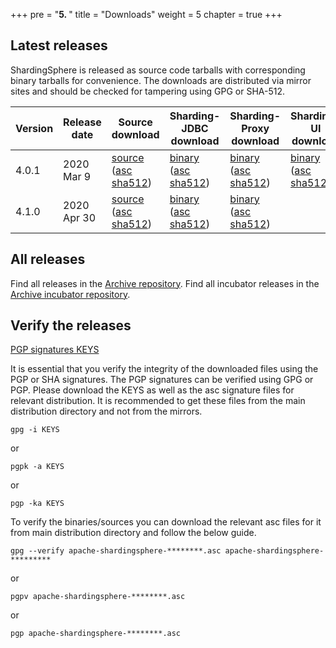 +++
pre = "<b>5. </b>"
title = "Downloads"
weight = 5
chapter = true
+++

## Latest releases

ShardingSphere is released as source code tarballs with corresponding binary tarballs for convenience. The downloads are distributed via mirror sites and should be checked for tampering using GPG or SHA-512.

| Version   | Release date | Source download             | Sharding-JDBC download | Sharding-Proxy download | Sharding-UI download | Sharding-Scaling download |
| --------- | ------------ | --------------------------- | ----------------------------- | ------------------------------ | ------------------------------ | ------------------------------ |
| 4.0.1     | 2020 Mar 9   | [source](https://www.apache.org/dyn/closer.cgi?path=incubator/shardingsphere/4.0.1/apache-shardingsphere-incubating-4.0.1-src.zip) ([asc](https://downloads.apache.org/incubator/shardingsphere/4.0.1/apache-shardingsphere-incubating-4.0.1-src.zip.asc) [sha512](https://downloads.apache.org/incubator/shardingsphere/4.0.1/apache-shardingsphere-incubating-4.0.1-src.zip.sha512))                         | [binary](https://www.apache.org/dyn/closer.cgi?path=incubator/shardingsphere/4.0.1/apache-shardingsphere-incubating-4.0.1-sharding-jdbc-bin.tar.gz) ([asc](https://downloads.apache.org/incubator/shardingsphere/4.0.1/apache-shardingsphere-incubating-4.0.1-sharding-jdbc-bin.tar.gz.asc) [sha512](https://downloads.apache.org/incubator/shardingsphere/4.0.1/apache-shardingsphere-incubating-4.0.1-sharding-jdbc-bin.tar.gz.sha512))                           | [binary](https://www.apache.org/dyn/closer.cgi?path=incubator/shardingsphere/4.0.1/apache-shardingsphere-incubating-4.0.1-sharding-proxy-bin.tar.gz) ([asc](https://downloads.apache.org/incubator/shardingsphere/4.0.1/apache-shardingsphere-incubating-4.0.1-sharding-proxy-bin.tar.gz.asc) [sha512](https://downloads.apache.org/incubator/shardingsphere/4.0.1/apache-shardingsphere-incubating-4.0.1-sharding-proxy-bin.tar.gz.sha512))                            | [binary](https://www.apache.org/dyn/closer.cgi?path=incubator/shardingsphere/4.0.1/apache-shardingsphere-incubating-4.0.1-sharding-ui-bin.tar.gz) ([asc](https://downloads.apache.org/incubator/shardingsphere/4.0.1/apache-shardingsphere-incubating-4.0.1-sharding-ui-bin.tar.gz.asc) [sha512](https://downloads.apache.org/incubator/shardingsphere/4.0.1/apache-shardingsphere-incubating-4.0.1-sharding-ui-bin.tar.gz.sha512))                         |
| 4.1.0     | 2020 Apr 30  | [source](https://www.apache.org/dyn/closer.cgi?path=shardingsphere/4.1.0/apache-shardingsphere-4.1.0-src.zip) ([asc](https://downloads.apache.org/shardingsphere/4.1.0/apache-shardingsphere-4.1.0-src.zip.asc) [sha512](https://downloads.apache.org/shardingsphere/4.1.0/apache-shardingsphere-4.1.0-src.zip.sha512))                         | [binary](https://www.apache.org/dyn/closer.cgi?path=shardingsphere/4.1.0/apache-shardingsphere-incubating-4.1.0-sharding-jdbc-bin.tar.gz) ([asc](https://downloads.apache.org/shardingsphere/4.1.0/apache-shardingsphere-4.1.0-sharding-jdbc-bin.tar.gz.asc) [sha512](https://downloads.apache.org/shardingsphere/4.1.0/apache-shardingsphere-4.1.0-sharding-jdbc-bin.tar.gz.sha512))                           | [binary](https://www.apache.org/dyn/closer.cgi?path=shardingsphere/4.1.0/apache-shardingsphere-4.1.0-sharding-proxy-bin.tar.gz) ([asc](https://downloads.apache.org/shardingsphere/4.1.0/apache-shardingsphere-4.1.0-sharding-proxy-bin.tar.gz.asc) [sha512](https://downloads.apache.org/shardingsphere/4.1.0/apache-shardingsphere-4.1.0-sharding-proxy-bin.tar.gz.sha512))                            |                         | [binary](https://www.apache.org/dyn/closer.cgi?path=shardingsphere/4.1.0/apache-shardingsphere-4.1.0-sharding-scaling-bin.tar.gz) ([asc](https://downloads.apache.org/shardingsphere/4.1.0/apache-shardingsphere-4.1.0-sharding-scaling-bin.tar.gz.asc) [sha512](https://downloads.apache.org/shardingsphere/4.1.0/apache-shardingsphere-4.1.0-sharding-scaling-bin.tar.gz.sha512))                       |                        |

## All releases

Find all releases in the [Archive repository](https://archive.apache.org/dist/shardingsphere/).
Find all incubator releases in the [Archive incubator repository](https://archive.apache.org/dist/incubator/shardingsphere/).

## Verify the releases

[PGP signatures KEYS](https://downloads.apache.org/shardingsphere/KEYS)

It is essential that you verify the integrity of the downloaded files using the PGP or SHA signatures. The PGP signatures can be verified using GPG or PGP. Please download the KEYS as well as the asc signature files for relevant distribution. It is recommended to get these files from the main distribution directory and not from the mirrors.

```shell
gpg -i KEYS
```

or

```shell
pgpk -a KEYS
```

or

```shell
pgp -ka KEYS
```

To verify the binaries/sources you can download the relevant asc files for it from main distribution directory and follow the below guide.

```shell
gpg --verify apache-shardingsphere-********.asc apache-shardingsphere-*********
```

or

```shell
pgpv apache-shardingsphere-********.asc
```

or

```shell
pgp apache-shardingsphere-********.asc
```
